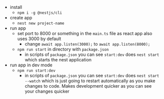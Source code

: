 - install
	- `npm i -g @nestjs/cli`
- create app
	- `nest new project-name`
- run app
	-  set port to 8000 or something in the `main.ts` file as react app also uses 3000 by default
		- change `await app.listen(3000);` to `await app.listen(8000);`
	- `npm run start` in directory with `package.json`
		- in scripts of `package.json` you can see `start:dev` does `nest start` which starts the nest application
- run app in dev mode
	- `npm run start:dev`
		- in scripts of `package.json` you can see `start:dev` does `nest start --watch` which is just going to restart automatically as you make changes to code. Makes development quicker as you can see your changes quicker